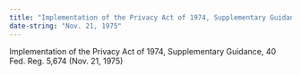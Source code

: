 ```yaml
---
title: "Implementation of the Privacy Act of 1974, Supplementary Guidance, 40 Fed. Reg. 5,674"
date-string: "Nov. 21, 1975"
---
```

Implementation of the Privacy Act of 1974, Supplementary Guidance, 40 Fed. Reg. 5,674 (Nov. 21, 1975)